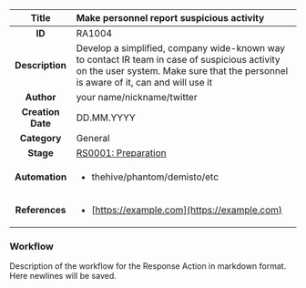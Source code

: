 | Title                       |  Make personnel report suspicious activity         |
|:---------------------------:|:--------------------|
| **ID**                      | RA1004            |
| **Description**             | Develop a simplified, company wide-known way to contact IR team in case of suspicious activity on the user system. Make sure that the personnel is aware of it, can and will use it   |
| **Author**                  | your name/nickname/twitter        |
| **Creation Date**           | DD.MM.YYYY |
| **Category**                | General      |
| **Stage**                   |[RS0001: Preparation](../Response_Stages/RS0001.md)| 
| **Automation** |<ul><li>thehive/phantom/demisto/etc</li></ul>|
| **References** |<ul><li>[https://example.com](https://example.com)</li></ul>|

### Workflow

Description of the workflow for the Response Action in markdown format.  
Here newlines will be saved.  
